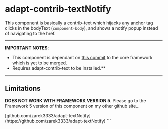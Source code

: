 # adapt-contrib-textNotify

This component is basically a contrib-text which hijacks any anchor tag clicks in the bodyText (`component-body`), and shows a notify popup instead of navigating to the href.

---

**IMPORTANT NOTES**:
- This component is dependant on [this commit](https://github.com/taylortom/adapt_framework/commit/a7af2e3f8713979f3b8933ed6c443f254ec6eb27) to the core framework which is yet to be merged.
- Requires adapt-contrib-text to be installed.**

---

## Limitations
 
<p><strong>DOES NOT WORK WITH FRAMEWORK VERSION 5</strong>. Please go to the Framework 5 version of this component on my other github site...</p>
[github.com/zarek3333/adapt-textNotify](https://github.com/zarek3333/adapt-textNotify)
```
